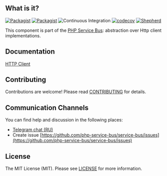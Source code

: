 ## What is it?

[![Packagist](https://img.shields.io/packagist/v/php-service-bus/http-client.svg)](https://packagist.org/packages/php-service-bus/http-client)
[![Packagist](https://img.shields.io/packagist/dt/php-service-bus/http-client.svg)](https://packagist.org/packages/php-service-bus/http-client)
![Continuous Integration](https://github.com/php-service-bus/http-client/workflows/Continuous%20Integration/badge.svg)
[![codecov](https://codecov.io/gh/php-service-bus/http-client/branch/v4.2/graph/badge.svg?token=0bKwdiuo0S)](https://codecov.io/gh/php-service-bus/http-client)
[![Shepherd](https://shepherd.dev/github/php-service-bus/http-client/coverage.svg)](https://shepherd.dev/github/php-service-bus/http-client)

This component is part of the [PHP Service Bus](https://github.com/php-service-bus/service-bus): abstraction over Http client implementations.

## Documentation
[HTTP Client](https://github.com/php-service-bus/documentation/blob/master/pages/packages/http_client.md)

## Contributing
Contributions are welcome! Please read [CONTRIBUTING](.github/CONTRIBUTING.md) for details.

## Communication Channels
You can find help and discussion in the following places:
* [Telegram chat (RU)](https://t.me/php_service_bus)
* Create issue [https://github.com/php-service-bus/service-bus/issues](https://github.com/php-service-bus/service-bus/issues)

## License

The MIT License (MIT). Please see [LICENSE](LICENSE.md) for more information.
